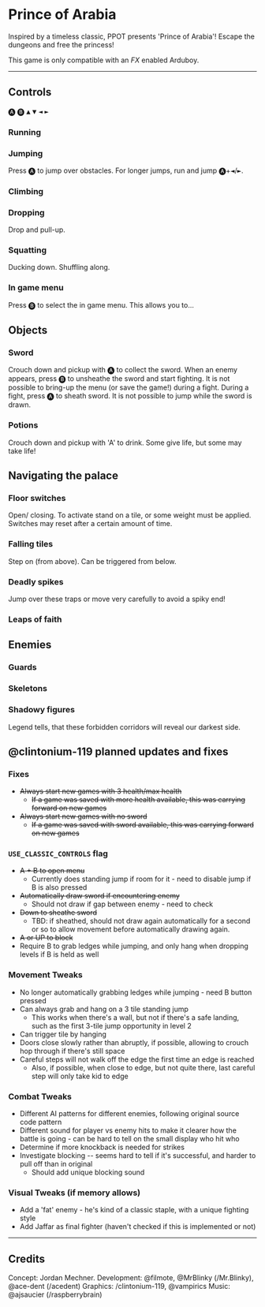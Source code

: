 # Prince of Arabia

Inspired by a timeless classic, PPOT presents 'Prince of Arabia'!
Escape the dungeons and free the princess!


This game is only compatible with an *FX* enabled Arduboy.

---

## Controls

<kbd>🅐</kbd>
<kbd>🅑</kbd>
<kbd>▲</kbd>
<kbd>▼</kbd>
<kbd>◄</kbd>
<kbd>►</kbd>

### Running

### Jumping
Press <kbd>🅐</kbd> to jump over obstacles.
For longer jumps, run and jump <kbd>🅐</kbd>+<kbd>◄</kbd>/<kbd>►</kbd>.

### Climbing

### Dropping
Drop and pull-up.

### Squatting
Ducking down.
Shuffling along.

### In game menu
Press <kbd>🅑</kbd> to select the in game menu. This allows you to...

## Objects

### Sword
Crouch down and pickup with <kbd>🅐</kbd> to collect the sword.
When an enemy appears, press <kbd>🅑</kbd> to unsheathe the sword and start fighting. It is not possible to bring-up the menu (or save the game!) during a fight.
During a fight, press <kbd>🅐</kbd> to sheath sword. It is not possible to jump while the sword is drawn.


### Potions
Crouch down and pickup with 'A' to drink. Some give life, but some may take life!

## Navigating the palace

### Floor switches
Open/ closing. To activate stand on a tile, or some weight must be applied. Switches may reset after a certain amount of time.

### Falling tiles
Step on (from above).
Can be triggered from below.

### Deadly spikes
Jump over these traps or move very carefully to avoid a spiky end!

### Leaps of faith


## Enemies

### Guards

### Skeletons

### Shadowy figures
Legend tells, that these forbidden corridors will reveal our darkest side.

## @clintonium-119 planned updates and fixes

### Fixes
- ~~Always start new games with 3 health/max health~~
  - ~~If a game was saved with more health available, this was carrying forward on new games~~
- ~~Always start new games with no sword~~
  - ~~If a game was saved with sword available, this was carrying forward on new games~~


### `USE_CLASSIC_CONTROLS` flag
- ~~A + B to open menu~~
  - Currently does standing jump if room for it - need to disable jump if B is also pressed
- ~~Automatically draw sword if encountering enemy~~
  - Should not draw if gap between enemy - need to check
- ~~Down to sheathe sword~~
  - TBD: if sheathed, should not draw again automatically for a second or so to allow movement before automatically drawing again.
- ~~A or UP to block~~
- Require B to grab ledges while jumping, and only hang when dropping levels if B is held as well

### Movement Tweaks
- No longer automatically grabbing ledges while jumping - need B button pressed
- Can always grab and hang on a 3 tile standing jump
  - This works when there's a wall, but not if there's a safe landing, such as the first 3-tile jump opportunity in level 2
- Can trigger tile by hanging
- Doors close slowly rather than abruptly, if possible, allowing to crouch hop through if there's still space
- Careful steps will not walk off the edge the first time an edge is reached
  - Also, if possible, when close to edge, but not quite there, last careful step will only take kid to edge

### Combat Tweaks
- Different AI patterns for different enemies, following original source code pattern
- Different sound for player vs enemy hits to make it clearer how the battle is going - can be hard to tell on the small display who hit who
- Determine if more knockback is needed for strikes
- Investigate blocking -- seems hard to tell if it's successful, and harder to pull off than in original
  - Should add unique blocking sound

### Visual Tweaks (if memory allows)
- Add a 'fat' enemy - he's kind of a classic staple, with a unique fighting style
- Add Jaffar as final fighter (haven't checked if this is implemented or not)

---

## Credits

Concept: Jordan Mechner.
Development: @filmote, @MrBlinky (/Mr.Blinky), @ace-dent (/acedent)
Graphics: /clintonium-119, @vampirics
Music: @ajsaucier (/raspberrybrain)

